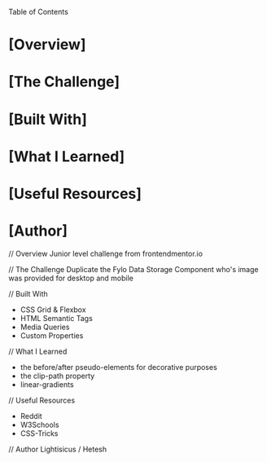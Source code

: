 
Table of Contents

# [Overview]
# [The Challenge]
# [Built With]
# [What I Learned]
# [Useful Resources]
# [Author]

// Overview
Junior level challenge from frontendmentor.io

// The Challenge
Duplicate the Fylo Data Storage Component who's image was provided for desktop and mobile

// Built With
- CSS Grid & Flexbox
- HTML Semantic Tags
- Media Queries
- Custom Properties

// What I Learned
- the before/after pseudo-elements for decorative purposes
- the clip-path property
- linear-gradients

// Useful Resources
- Reddit
- W3Schools
- CSS-Tricks

// Author
Lightisicus / Hetesh
